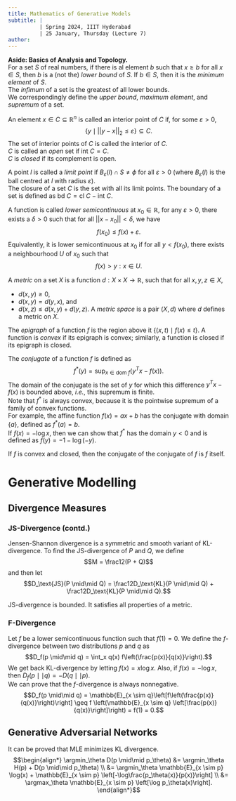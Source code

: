 ```yaml
---
title: Mathematics of Generative Models
subtitle: |
          | Spring 2024, IIIT Hyderabad
          | 25 January, Thursday (Lecture 7)
author:
---
```


**Aside: Basics of Analysis and Topology.**  
For a set $S$ of real numbers, if there is al element $b$ such that $x \geq b$ for all $x \in S$, then $b$ is a (not the) *lower bound* of $S$. If $b \in S$, then it is the *minimum element* of $S$.  
The *infimum* of a set is the greatest of all lower bounds.  
We correspondingly define the *upper bound*, *maximum element*, and *supremum* of a set.

An element $x \in C \subseteq \mathbb{R}^n$ is called an interior point of $C$ if, for some $\varepsilon > 0$,
$$\{y \mid ||y - x||_2 \leq \varepsilon\} \subseteq C.$$
The set of interior points of $C$ is called the interior of $C$.  
$C$ is called an *open* set if $\text{int } C = C$.  
$C$ is *closed* if its complement is open.

A point $l$ is called a *limit point* if $B_\varepsilon(l) \cap S \neq \phi$ for all $\varepsilon > 0$ (where $B_\varepsilon(l)$ is the ball centred at $l$ with radius $\varepsilon$).  
The closure of a set $C$ is the set with all its limit points. The boundary of a set is defined as $\text{bd } C = \text{cl } C - \text{int } C$.

A function is called *lower semicontinuous* at $x_0 \in \mathbb{R}$, for any $\varepsilon > 0$, there exists a $\delta > 0$ such that for all $||x - x_0|| < \delta$, we have
$$f(x_0) \leq f(x) + \varepsilon.$$
Equivalently, it is lower semicontinuous at $x_0$ if for all $y < f(x_0)$, there exists a neighbourhood $U$ of $x_0$ such that
$$f(x) > y : x \in U.$$

A *metric* on a set $X$ is a function $d : X \times X \to \mathbb{R}$, such that for all $x, y, z \in X$,

* $d(x, y) \geq 0$,
* $d(x, y) = d(y, x)$, and
* $d(x, z) \leq d(x, y) + d(y, z)$.
A *metric space* is a pair $(X, d)$ where $d$ defines a metric on $X$.

The *epigraph* of a function $f$ is the region above it $\{(x, t) \mid f(x) \leq t\}$. A function is *convex* if its epigraph is convex; similarly, a function is closed if its epigraph is closed.

The *conjugate* of a function $f$ is defined as
$$f^*(y) = \sup_{x \in \text{dom } f} (y^T x - f(x)).$$
The domain of the conjugate is the set of $y$ for which this difference $y^T x - f(x)$ is bounded above, *i.e.*, this supremum is finite.  
Note that $f^*$ is always convex, because it is the pointwise supremum of a family of convex functions.  
For example, the affine function $f(x) = ax + b$ has the conjugate with domain $\{a\}$, defined as $f^*(a) = b$.  
If $f(x) = -\log x$, then we can show that $f^*$ has the domain $y < 0$ and is defined as $f(y) = -1 -\log (-y)$.

If $f$ is convex and closed, then the conjugate of the conjugate of $f$ is $f$ itself.

# Generative Modelling
## Divergence Measures
### JS-Divergence (contd.)
Jensen-Shannon divergence is a symmetric and smooth variant of KL-divergence. To find the JS-divergence of $P$ and $Q$, we define
$$M = \frac12(P + Q)$$
and then let
$$D_\text{JS}(P \mid\mid Q) = \frac12D_\text{KL}(P \mid\mid Q) + \frac12D_\text{KL}(P \mid\mid Q).$$

JS-divergence is bounded. It satisfies all properties of a metric.

### F-Divergence
Let $f$ be a lower semicontinuous function such that $f(1) = 0$. We define the $f$-divergence between two distributions $p$ and $q$ as
$$D_f(p \mid\mid q) = \int_x q(x) f\left(\frac{p(x)}{q(x)}\right).$$
We get back KL-divergence by letting $f(x) = x\log x$. Also, if $f(x) = -\log x$, then $D_f(p \mid\mid q) = -D(q \mid\mid p)$.  
We can prove that the $f$-divergence is always nonnegative.
$$D_f(p \mid\mid q) = \mathbb{E}_{x \sim q}\left[f\left(\frac{p(x)}{q(x)}\right)\right] \geq f \left(\mathbb{E}_{x \sim q} \left[\frac{p(x)}{q(x)}\right]\right) = f(1) = 0.$$

## Generative Adversarial Networks
It can be proved that MLE minimizes KL divergence.
$$\begin{align*}
\argmin_\theta D(p \mid\mid p_\theta) &= \argmin_\theta H(p) + D(p \mid\mid p_\theta) \\
&= \argmin_\theta \mathbb{E}_{x \sim p} \log(x) + \mathbb{E}_{x \sim p} \left[-\log\frac{p_\theta(x)}{p(x)}\right] \\
&= \argmax_\theta \mathbb{E}_{x \sim p} \left[\log p_\theta(x)\right].
\end{align*}$$